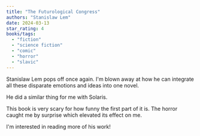 ```yaml
---
title: "The Futurological Congress"
authors: "Stanislaw Lem"
date: 2024-03-13
star_rating: 4
books/tags:
  - "fiction"
  - "science fiction"
  - "comic"
  - "horror"
  - "slavic"
---
```


Stanislaw Lem pops off once again. I'm blown away at how he can integrate all
these disparate emotions and ideas into one novel.

<!--more-->

He did a similar thing for me with Solaris.

This book is very scary for how funny the first part of it is. The horror caught
me by surprise which elevated its effect on me.

I'm interested in reading more of his work!
